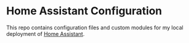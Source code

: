 # Home Assistant Configuration

This repo contains configuration files and custom modules for my local deployment of [Home Assistant](https://home-assistant.io).
